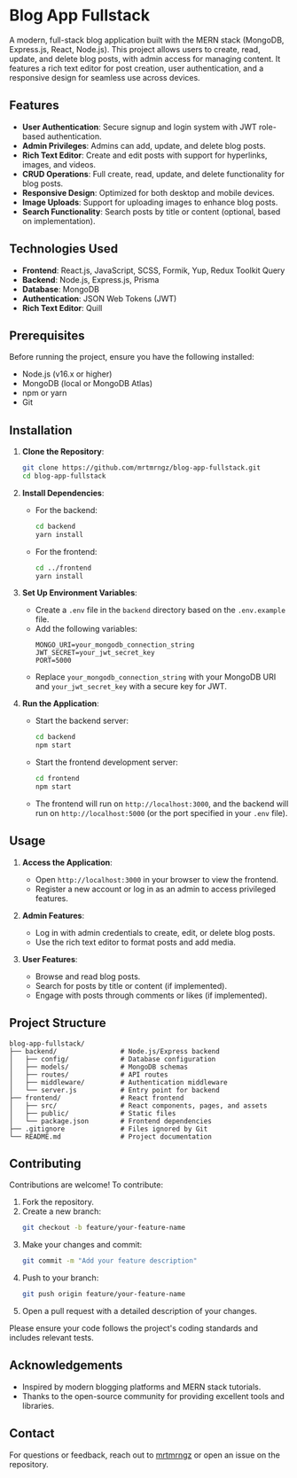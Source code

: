 # Blog App Fullstack

A modern, full-stack blog application built with the MERN stack (MongoDB, Express.js, React, Node.js). This project allows users to create, read, update, and delete blog posts, with admin access for managing content. It features a rich text editor for post creation, user authentication, and a responsive design for seamless use across devices.

## Features

- **User Authentication**: Secure signup and login system with JWT role-based authentication.
- **Admin Privileges**: Admins can add, update, and delete blog posts.
- **Rich Text Editor**: Create and edit posts with support for hyperlinks, images, and videos.
- **CRUD Operations**: Full create, read, update, and delete functionality for blog posts.
- **Responsive Design**: Optimized for both desktop and mobile devices.
- **Image Uploads**: Support for uploading images to enhance blog posts.
- **Search Functionality**: Search posts by title or content (optional, based on implementation).

## Technologies Used

- **Frontend**: React.js, JavaScript, SCSS, Formik, Yup, Redux Toolkit Query
- **Backend**: Node.js, Express.js, Prisma
- **Database**: MongoDB
- **Authentication**: JSON Web Tokens (JWT)
- **Rich Text Editor**: Quill

## Prerequisites

Before running the project, ensure you have the following installed:

- Node.js (v16.x or higher)
- MongoDB (local or MongoDB Atlas)
- npm or yarn
- Git

## Installation

1. **Clone the Repository**:
   ```bash
   git clone https://github.com/mrtmrngz/blog-app-fullstack.git
   cd blog-app-fullstack
   ```

2. **Install Dependencies**:
    - For the backend:
      ```bash
      cd backend
      yarn install
      ```
    - For the frontend:
      ```bash
      cd ../frontend
      yarn install
      ```

3. **Set Up Environment Variables**:
    - Create a `.env` file in the `backend` directory based on the `.env.example` file.
    - Add the following variables:
      ```env
      MONGO_URI=your_mongodb_connection_string
      JWT_SECRET=your_jwt_secret_key
      PORT=5000
      ```
    - Replace `your_mongodb_connection_string` with your MongoDB URI and `your_jwt_secret_key` with a secure key for JWT.

4. **Run the Application**:
    - Start the backend server:
      ```bash
      cd backend
      npm start
      ```
    - Start the frontend development server:
      ```bash
      cd frontend
      npm start
      ```
    - The frontend will run on `http://localhost:3000`, and the backend will run on `http://localhost:5000` (or the port specified in your `.env` file).

## Usage

1. **Access the Application**:
    - Open `http://localhost:3000` in your browser to view the frontend.
    - Register a new account or log in as an admin to access privileged features.

2. **Admin Features**:
    - Log in with admin credentials to create, edit, or delete blog posts.
    - Use the rich text editor to format posts and add media.

3. **User Features**:
    - Browse and read blog posts.
    - Search for posts by title or content (if implemented).
    - Engage with posts through comments or likes (if implemented).

## Project Structure

```
blog-app-fullstack/
├── backend/                # Node.js/Express backend
│   ├── config/             # Database configuration
│   ├── models/             # MongoDB schemas
│   ├── routes/             # API routes
│   ├── middleware/         # Authentication middleware
│   └── server.js           # Entry point for backend
├── frontend/               # React frontend
│   ├── src/                # React components, pages, and assets
│   ├── public/             # Static files
│   └── package.json        # Frontend dependencies
├── .gitignore              # Files ignored by Git
└── README.md               # Project documentation
```

## Contributing

Contributions are welcome! To contribute:

1. Fork the repository.
2. Create a new branch:
   ```bash
   git checkout -b feature/your-feature-name
   ```
3. Make your changes and commit:
   ```bash
   git commit -m "Add your feature description"
   ```
4. Push to your branch:
   ```bash
   git push origin feature/your-feature-name
   ```
5. Open a pull request with a detailed description of your changes.

Please ensure your code follows the project's coding standards and includes relevant tests.

## Acknowledgements

- Inspired by modern blogging platforms and MERN stack tutorials.
- Thanks to the open-source community for providing excellent tools and libraries.

## Contact

For questions or feedback, reach out to [mrtmrngz](https://github.com/mrtmrngz) or open an issue on the repository.
